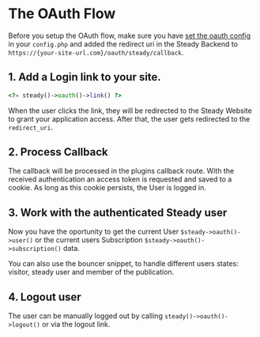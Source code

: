 # The OAuth Flow

Before you setup the OAuth flow, make sure you have [set the oauth config](/oauth/setup) in your `config.php` and added the redirect uri in the Steady Backend to `https://{your-site-url.com}/oauth/steady/callback`.

## 1. Add a Login link to your site.

```php [Template]
<?= steady()->oauth()->link() ?>
```

When the user clicks the link, they will be redirected to the Steady Website to grant your application access. After that, the user gets redirected to the `redirect_uri`.

## 2. Process Callback

The callback will be processed in the plugins callback route. With the received authentication an access token is requested and saved to a cookie. As long as this cookie persists, the User is logged in.

## 3. Work with the authenticated Steady user

Now you have the oportunity to get the current User `$steady->oauth()->user()` or the current users Subscription `$steady->oauth()->subscription()` data.

You can also use the bouncer snippet, to handle different users states: visitor, steady user and member of the publication.

## 4. Logout user

The user can be manually logged out by calling `steady()->oauth()->logout()` or via the logout link.
